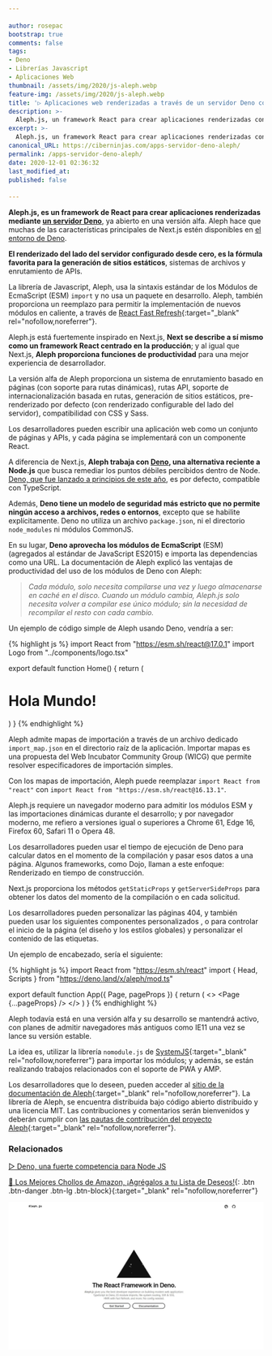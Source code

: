 ```yaml
---

author: rosepac
bootstrap: true
comments: false
tags:
- Deno
- Librerías Javascript
- Aplicaciones Web
thumbnail: /assets/img/2020/js-aleph.webp
feature-img: /assets/img/2020/js-aleph.webp
title: '▷ Aplicaciones web renderizadas a través de un servidor Deno con Aleph.js'
description: >-
  Aleph.js, un framework React para crear aplicaciones renderizadas con un servidor Deno, disponible es versión alfa. Aleph hace que muchas de las funciones principales de Next.js estén disponibles en entornos Deno: como zero-config
excerpt: >-
  Aleph.js, un framework React para crear aplicaciones renderizadas con un servidor Deno, disponible es versión alfa. Aleph hace que muchas de las funciones principales de Next.js estén disponibles en entornos Deno: como zero-config
canonical_URL: https://ciberninjas.com/apps-servidor-deno-aleph/
permalink: /apps-servidor-deno-aleph/
date: 2020-12-01 02:36:32
last_modified_at: 
published: false

---
```


**Aleph.js, es un framework de React para crear aplicaciones renderizadas mediante [un servidor Deno](/deno-1/)**, ya abierto en una versión alfa. Aleph hace que muchas de las características principales de Next.js estén disponibles en [el entorno de Deno](/deno-1/).

**El renderizado del lado del servidor configurado desde cero, es la fórmula favorita para la generación de sitios estáticos**, sistemas de archivos y enrutamiento de APIs.

La librería de Javascript, Aleph, usa la sintaxis estándar de los Módulos de EcmaScript (ESM) `import` y no usa un paquete en desarrollo. Aleph, también proporciona un reemplazo para permitir la implementación de nuevos módulos en caliente, a través de [React Fast Refresh](https://www.npmjs.com/package/react-refresh){:target="_blank" rel="nofollow,noreferrer"}.

Aleph.js está fuertemente inspirado en Next.js, **Next se describe a sí mismo como un framework React centrado en la producción**; y al igual que Next.js, **Aleph proporciona funciones de productividad** para una mejor experiencia de desarrollador.

La versión alfa de Aleph proporciona un sistema de enrutamiento basado en páginas (con soporte para rutas dinámicas), rutas API, soporte de internacionalización basada en rutas, generación de sitios estáticos, pre-renderizado por defecto (con renderizado configurable del lado del servidor), compatibilidad con CSS y Sass.

Los desarrolladores pueden escribir una aplicación web como un conjunto de páginas y APIs, y cada página se implementará con un componente React.

A diferencia de Next.js, **Aleph trabaja con [Deno](/deno-1/), una alternativa reciente a Node.js** que busca remediar los puntos débiles percibidos dentro de Node. [Deno, que fue lanzado a principios de este año](/deno-1/), es por defecto, compatible con TypeScript.

Además, **Deno tiene un modelo de seguridad más estricto que no permite ningún acceso a archivos, redes o entornos**, excepto que se habilite explícitamente. Deno no utiliza un archivo `package.json`, ni el directorio `node_modules` ni módulos CommonJS.

En su lugar, **Deno aprovecha los módulos de EcmaScript** (ESM) (agregados al estándar de JavaScript ES2015) e importa las dependencias como una URL. La documentación de Aleph explicó las ventajas de productividad del uso de los módulos de Deno con Aleph:

> *Cada módulo, solo necesita compilarse una vez y luego almacenarse en caché en el disco. Cuando un módulo cambia, Aleph.js solo necesita volver a compilar ese único módulo; sin la necesidad de recompilar el resto con cada cambio.*

Un ejemplo de código simple de Aleph usando Deno, vendría a ser:

{% highlight js %}
import React from "https://esm.sh/react@17.0.1"
import Logo from "../components/logo.tsx"

export default function Home() {
    return (
      <div>
        <Logo />
        <h1>Hola Mundo!</h1>
      </div>
    )
}
{% endhighlight %}

Aleph admite mapas de importación a través de un archivo dedicado `import_map.json` en el directorio raíz de la aplicación. Importar mapas es una propuesta del Web Incubator Community Group (WICG) que permite resolver especificadores de importación simples.

Con los mapas de importación, Aleph puede reemplazar `import React from "react"` con `import React from "https://esm.sh/react@16.13.1"`.

Aleph.js requiere un navegador moderno para admitir los módulos ESM y las importaciones dinámicas durante el desarrollo; y por navegador moderno, me refiero a versiones igual o superiores a Chrome 61, Edge 16, Firefox 60, Safari 11 o Opera 48.

Los desarrolladores pueden usar el tiempo de ejecución de Deno para calcular datos en el momento de la compilación y pasar esos datos a una página. Algunos frameworks, como Dojo, llaman a este enfoque: Renderizado en tiempo de construcción.

Next.js proporciona los métodos `getStaticProps` y `getServerSideProps` para obtener los datos del momento de la compilación o en cada solicitud.

Los desarrolladores pueden personalizar las páginas 404, y también pueden usar los siguientes componentes personalizados <App>, <Head> o <Scripts> para controlar el inicio de la página (el diseño y los estilos globales) y personalizar el contenido de las etiquetas.

Un ejemplo de encabezado, sería el siguiente:

{% highlight js %}
import React from "https://esm.sh/react"
import { Head, Scripts } from "https://deno.land/x/aleph/mod.ts"

export default function App({ Page, pageProps }) {
  return (
    <>
      <Head>
        <title>Aleph.js</title>
      </Head>
      <Scripts>
        <script async src="https://www.googletagmanager.com/gtag/js?id=G-1234567890"></script>
        <script>{`
          window.dataLayer = window.dataLayer || [];
          function gtag(){
            dataLayer.push(arguments);
          }
          gtag('js', new Date());
          gtag('config', 'G-1234567890');
        `}</script>
      </Scripts>
      <Page {...pageProps} />
    </>
  )
}
{% endhighlight %}

Aleph todavía está en una versión alfa y su desarrollo se mantendrá activo, con planes de admitir navegadores más antiguos como IE11 una vez se lance su versión estable.

La idea es, utilizar la librería `nomodule.js` de [SystemJS](https://github.com/systemjs/systemjs#systemjs){:target="_blank" rel="nofollow,noreferrer"} para importar los módulos; y además, se están realizando trabajos relacionados con el soporte de PWA y AMP.

Los desarrolladores que lo deseen, pueden acceder al [sitio de la documentación de Aleph](https://alephjs.org/docs){:target="_blank" rel="nofollow,noreferrer"}. La librería de Aleph, se encuentra distribuida bajo código abierto distribuido y una licencia MIT. Las contribuciones y comentarios serán bienvenidos y deberán cumplir con [las pautas de contribución del proyecto Aleph](https://github.com/alephjs/aleph.js/blob/master/CONTRIBUTING.md#contributing-to-alephjs){:target="_blank" rel="nofollow,noreferrer"}.

### **Relacionados** <!-- omit in toc -->

[▷ Deno, una fuerte competencia para Node JS](https://ciberninjas.com/deno-1/)

[🛒 Los Mejores Chollos de Amazon, ¡Agrégalos a tu Lista de Deseos!](/amazon/ "Los Mejores Chollos de Amazon, Ofertas Flash, Black Monday y Amazon Prime Day"){: .btn .btn-danger .btn-lg .btn-block}{:target="_blank" rel="nofollow,noreferrer"}

![Aplicaciones web renderizadas a través de un servidor Deno con Aleph.js](/assets/img/2020/js-aleph.webp)
